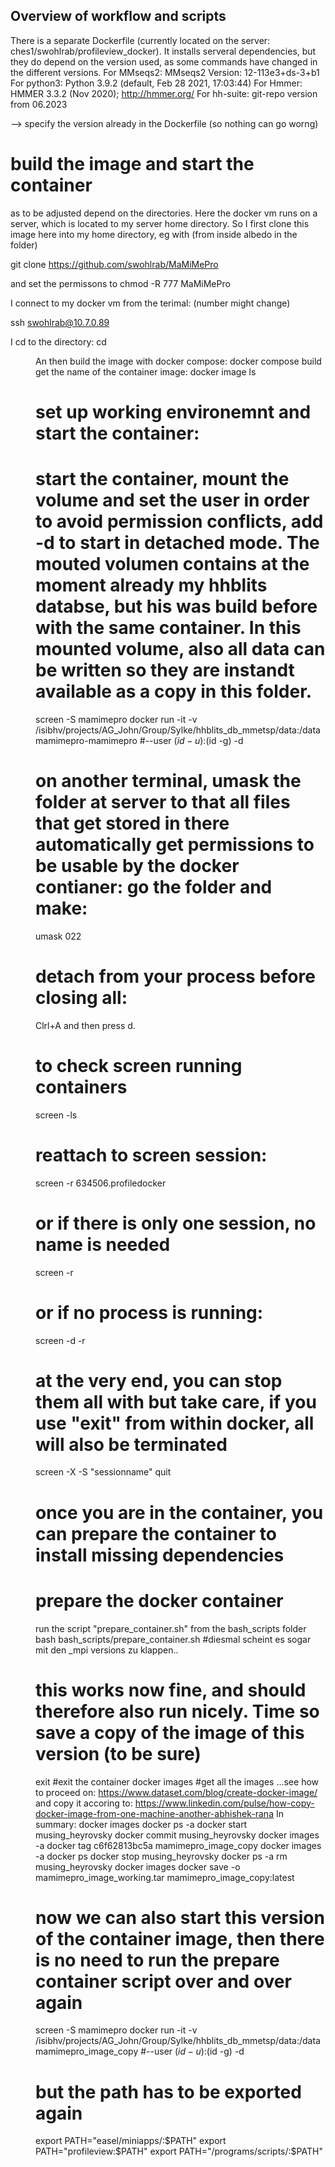 ## Overview of workflow and scripts

There is a separate Dockerfile (currently located on the server: ches1/swohlrab/profileview_docker). It installs serveral dependencies, but they do depend on the version used, as some commands have changed in the different versions.
For MMseqs2: MMseqs2 Version: 12-113e3+ds-3+b1 
For python3: Python 3.9.2 (default, Feb 28 2021, 17:03:44)
For Hmmer: HMMER 3.3.2 (Nov 2020); http://hmmer.org/
For hh-suite: git-repo version from 06.2023

--> specify the version already in the Dockerfile (so nothing can go worng)

# build the image and start the container
as to be adjusted depend on the directories. Here the docker vm runs on a server, which is located to my server home directory. So I first clone this image here into my home directory, eg with (from inside albedo in the folder)

git clone https://github.com/swohlrab/MaMiMePro

and set the permissons to
chmod -R 777 MaMiMePro


I connect to my docker vm from the terimal: (number might change)

ssh swohlrab@10.7.0.89

I cd to the directory: cd <DIR>
An then build the image with docker compose: docker compose build
get the name of the container image: docker image ls

# set up working environemnt and start the container:
# start the container, mount the volume and set the user in order to avoid permission conflicts, add -d to start in detached mode. The mouted volumen contains at the moment already my hhblits databse, but his was build before with the same container. In this mounted volume, also all data can be written so they are instandt available as a copy in this folder.
screen -S mamimepro docker run -it -v /isibhv/projects/AG_John/Group/Sylke/hhblits_db_mmetsp/data:/data mamimepro-mamimepro #--user $(id -u):$(id -g) -d

# on another terminal, umask the folder at server to that all files that get stored in there automatically get permissions to be usable by the docker contianer: go the folder and make:
umask 022

# detach from your process before closing all:
Clrl+A and then press d.
# to check screen running containers
screen -ls 
# reattach to screen session:
screen -r 634506.profiledocker
# or if there is only one session, no name is needed
screen -r
# or if no process is running:
screen -d -r 
# at the very end, you can stop them all with but take care, if you use "exit" from within docker, all will also be terminated
screen -X -S "sessionname" quit

# once you are in the container, you can prepare the container to install missing dependencies
# prepare the docker container
run the script "prepare_container.sh" from the bash_scripts folder
bash bash_scripts/prepare_container.sh #diesmal scheint es sogar mit den _mpi versions zu klappen..

# this works now fine, and should therefore also run nicely. Time so save a copy of the image of this version (to be sure)
exit #exit the container
docker images #get all the images ...see how to proceed on: https://www.dataset.com/blog/create-docker-image/ and copy it accoring to: https://www.linkedin.com/pulse/how-copy-docker-image-from-one-machine-another-abhishek-rana
In summary:
docker images
docker ps -a
docker start musing_heyrovsky
docker commit musing_heyrovsky
docker images -a
docker tag c6f62813bc5a mamimepro_image_copy
docker images -a
docker ps
docker stop musing_heyrovsky
docker ps -a
rm musing_heyrovsky
docker images
docker save -o mamimepro_image_working.tar mamimepro_image_copy:latest


# now we can also start this version of the container image, then there is no need to run the prepare container script over and over again
screen -S mamimepro docker run -it -v /isibhv/projects/AG_John/Group/Sylke/hhblits_db_mmetsp/data:/data mamimepro_image_copy #--user $(id -u):$(id -g) -d
# but the path has to be exported again
export PATH="easel/miniapps/:$PATH"
export PATH="profileview:$PATH"
export PATH="/programs/scripts/:$PATH"